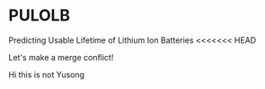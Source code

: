# PULOLB
Predicting Usable Lifetime of Lithium Ion Batteries
<<<<<<< HEAD

Let's make a merge conflict!

Hi this is not Yusong
